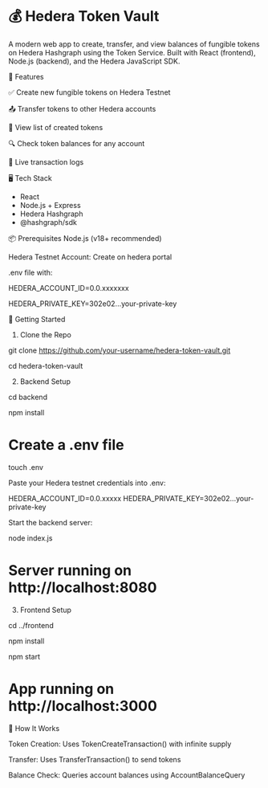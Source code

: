 # 💰 Hedera Token Vault

A modern web app to create, transfer, and view balances of fungible tokens on Hedera Hashgraph using the Token Service. Built with React (frontend), Node.js (backend), and the Hedera JavaScript SDK.

🌟 Features

✅ Create new fungible tokens on Hedera Testnet

📤 Transfer tokens to other Hedera accounts

📄 View list of created tokens

🔍 Check token balances for any account

💬 Live transaction logs

🖥️ Tech Stack

- React
- Node.js + Express
- Hedera Hashgraph
- @hashgraph/sdk

📦 Prerequisites
Node.js (v18+ recommended)

Hedera Testnet Account: Create on hedera portal

.env file with:

HEDERA_ACCOUNT_ID=0.0.xxxxxxx

HEDERA_PRIVATE_KEY=302e02...your-private-key

🚀 Getting Started

1. Clone the Repo

git clone https://github.com/your-username/hedera-token-vault.git

cd hedera-token-vault

2. Backend Setup

cd backend

npm install

# Create a .env file

touch .env

Paste your Hedera testnet credentials into .env:

HEDERA_ACCOUNT_ID=0.0.xxxxx
HEDERA_PRIVATE_KEY=302e02...your-private-key

Start the backend server:

node index.js

# Server running on http://localhost:8080

3. Frontend Setup

cd ../frontend

npm install

npm start
# App running on http://localhost:3000

🧠 How It Works

Token Creation: Uses TokenCreateTransaction() with infinite supply

Transfer: Uses TransferTransaction() to send tokens

Balance Check: Queries account balances using AccountBalanceQuery


